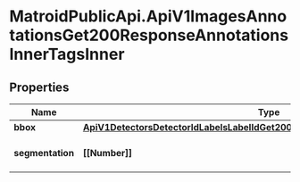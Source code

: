 # MatroidPublicApi.ApiV1ImagesAnnotationsGet200ResponseAnnotationsInnerTagsInner

## Properties

Name | Type | Description | Notes
------------ | ------------- | ------------- | -------------
**bbox** | [**ApiV1DetectorsDetectorIdLabelsLabelIdGet200ResponseImagesInnerTagsInnerBbox**](ApiV1DetectorsDetectorIdLabelsLabelIdGet200ResponseImagesInnerTagsInnerBbox.md) |  | [optional] 
**segmentation** | **[[Number]]** | Polygon points for segmentation | [optional] 


